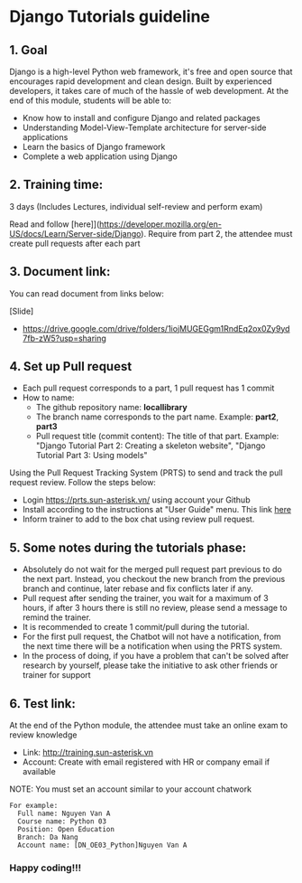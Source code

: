 # Django Tutorials guideline

## 1. Goal
Django is a high-level Python web framework, it's free and open source that encourages rapid development and clean design. Built by experienced developers, it takes care of much of the hassle of web development.
At the end of this module, students will be able to:
  - Know how to install and configure Django and related packages
  - Understanding Model-View-Template architecture for server-side applications
  - Learn the basics of Django framework
  - Complete a web application using Django

## 2. Training time:
3 days (Includes Lectures, individual self-review and perform exam)

Read and follow [here]](https://developer.mozilla.org/en-US/docs/Learn/Server-side/Django). Require from part 2, the attendee must create pull requests after each part

## 3. Document link:
You can read document from links below:

[Slide]
 - https://drive.google.com/drive/folders/1iojMUGEGgm1RndEq2ox0Zy9yd7fb-zW5?usp=sharing

## 4. Set up Pull request
- Each pull request corresponds to a part, 1 pull request has 1 commit
- How to name:
  + The github repository name: **locallibrary**
  + The branch name corresponds to the part name. Example: **part2**, **part3**
  + Pull request title (commit content): The title of that part.
    Example: "Django Tutorial Part 2: Creating a skeleton website", "Django Tutorial Part 3: Using models"

Using the Pull Request Tracking System (PRTS) to send and track the pull request review. Follow the steps below:
- Login https://prts.sun-asterisk.vn/ using account your Github
- Install according to the instructions at "User Guide" menu. This link [here](https://github.com/framgia/Training-Guideline/blob/master/WorkingProcess/prts/prts_en.pdf)
- Inform trainer to add to the box chat using review pull request.

## 5. Some notes during the tutorials phase:
- Absolutely do not wait for the merged pull request part previous to do the next part. Instead, you checkout the new branch from the previous branch and continue, later rebase and fix conflicts later if any.
- Pull request after sending the trainer, you wait for a maximum of 3 hours, if after 3 hours there is still no review, please send a message to remind the trainer.
- It is recommended to create 1 commit/pull during the tutorial.
- For the first pull request, the Chatbot will not have a notification, from the next time there will be a notification when using the PRTS system.
- In the process of doing, if you have a problem that can't be solved after research by yourself, please take the initiative to ask other friends or trainer for support

## 6. Test link:
At the end of the Python module, the attendee must take an online exam to review knowledge
  - Link: http://training.sun-asterisk.vn
  - Account: Create with email registered with HR or company email if available

NOTE:  You must set an account similar to your account chatwork
```
For example:
  Full name: Nguyen Van A
  Course name: Python 03
  Position: Open Education
  Branch: Da Nang
  Account name: [DN_OE03_Python]Nguyen Van A
```
### Happy coding!!!
